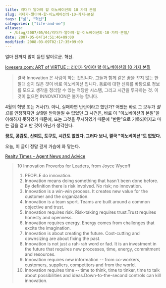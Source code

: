 ```yaml
---
title: 리더가 알아야 할 이노베이션의 10 가지 본질
slug: 리더가-알아야-할-이노베이션의-10-가지-본질
tags: ["삶", "혁신"]
categories: ["life-and-me"]
aliases:
  - /blog/2007/05/04/리더가-알아야-할-이노베이션의-10-가지-본질/
date: 2007-05-04T14:51:46+09:00
modified: 2008-03-09T02:17:35+09:00
---
```

얼마 전까지 많이 듣던 말이로군. 혁신.  
  
[lovesera.com\: ART of VIRTUE \:\: 리더가 알아야 할 이노베이션의 10 가지 본질](http://lovesera.com/tt/169)

> 결국 Innovation 은 사람이 하는 것입니다. 그들과 함께 같은 꿈을 꾸지
> 않는 한 절대 쉽지 않은 것이 바로 이노베이션 입니다. 동료에 대한 신뢰를
> 바탕으로 정보를 모으고 생각을 정리할 수 있는 적당한 시스템, 그리고
> 시간을 투자하는 것. 이것이 없으면 INNOVATION은 불가능 합니다.  

4월의 혁명 또는 거사(?). 아니, 실패하면 반란이라고 했던가? 어쨌든 바로
그 모두가 *필요*를 인정하지만 *실행*을 받아들일 수 없었던 그 사건은, 바로
이 "이노베이션의 본질"을 이해하지 못하였기 때문에, 또는 그것을 무시하였기
때문에 "반란"으로 기록되어지고 마는 길을 걷고 만 것이 아닌가 생각한다.  
  
**꿈도, 공감도, 신뢰도, 도구도, 시간도 없었다. 그러다 보니, 
결국 "이노베이션"도 없었다.**
  
오늘, 이 글이 정말 깊게 가슴에 와 닿는다.  
  
[Realty Times - Agent News and Advice](http://realtytimes.com/rtapages/20040407_tweedrage.htm)   

> 10 Innovation Proverbs for Leaders, from Joyce Wycoff  
>   
> 1. PEOPLE do innovation.  
> 2. Innovation means doing something that hasn't been done before. By definition there is risk involved. No risk; no innovation.  
> 3. Innovation is a win-win process. It creates new value for the customer and the organization.  
> 4. Innovation is a team sport. Teams are built around a common objective and trust.  
> 5. Innovation requires risk. Risk-taking requires trust.Trust requires honesty and openness.  
> 6. Innovation requires energy. Energy comes from challenges that excite the imagination.  
> 7. Innovation is about creating the future. Cost-cutting and downsizing are about fixing the past.  
> 8. Innovation is not just a rah-rah word or fad. It is an investment in the future that requires new processes, time, energy, commitment and resources.  
> 9. Innovation requires new information -- from co-workers, customers, suppliers, competitors and from the world.  
> 10. Innovation requires time -- time to think, time to tinker, time to talk about possibilities and ideas.Down-to-the-second controls can kill innovation.


